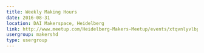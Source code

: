 ```yaml
---
title: Weekly Making Hours
date: 2016-08-31
location: DAI Makerspace, Heidelberg
link: http://www.meetup.com/Heidelberg-Makers-Meetup/events/xtqvnlyvlbpc/
usergroup: makershd
type: usergroup
---
```

